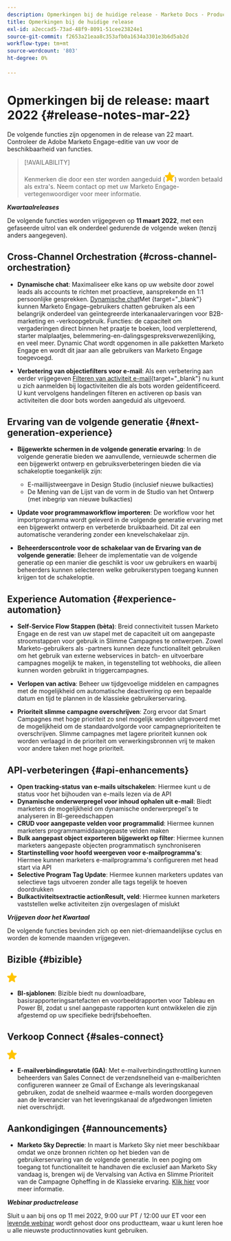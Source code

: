 ```yaml
---
description: Opmerkingen bij de huidige release - Marketo Docs - Productdocumentatie
title: Opmerkingen bij de huidige release
exl-id: a2eccad5-73ad-48f9-8091-51cee23824e1
source-git-commit: f2653a21eaa8c353afb0a1634a3301e3b6d5ab2d
workflow-type: tm+mt
source-wordcount: '803'
ht-degree: 0%

---
```


# Opmerkingen bij de release: maart 2022 {#release-notes-mar-22}

De volgende functies zijn opgenomen in de release van 22 maart. Controleer de Adobe Marketo Engage-editie van uw voor de beschikbaarheid van functies.

>[!AVAILABILITY]
>
>Kenmerken die door een ster worden aangeduid (![ster](assets/yellow-star.png)) worden betaald als extra&#39;s. Neem contact op met uw Marketo Engage-vertegenwoordiger voor meer informatie.

**_Kwartaalreleases_**

De volgende functies worden vrijgegeven op **11 maart 2022**, met een gefaseerde uitrol van elk onderdeel gedurende de volgende weken (tenzij anders aangegeven).

## Cross-Channel Orchestration {#cross-channel-orchestration}

* **Dynamische chat**: Maximaliseer elke kans op uw website door zowel leads als accounts te richten met proactieve, aansprekende en 1:1 persoonlijke gesprekken. [Dynamische chat](/help/marketo/product-docs/demand-generation/dynamic-chat/dynamic-chat-overview.md)Met {target=&quot;_blank&quot;} kunnen Marketo Engage-gebruikers chatten gebruiken als een belangrijk onderdeel van geïntegreerde interkanaalervaringen voor B2B-marketing en -verkoopgebruik. Functies: de capaciteit om vergaderingen direct binnen het praatje te boeken, lood verpletterend, starter malplaatjes, belemmering-en-dalingsgespreksverwezenlijking, en veel meer. Dynamic Chat wordt opgenomen in alle pakketten Marketo Engage en wordt dit jaar aan alle gebruikers van Marketo Engage toegevoegd.

* **Verbetering van objectiefilters voor e-mail**: Als een verbetering aan eerder vrijgegeven [Filteren van activiteit e-mail](/help/marketo/product-docs/administration/email-setup/filtering-email-bot-activity.md){target=&quot;_blank&quot;} nu kunt u zich aanmelden bij logactiviteiten die als bots worden geïdentificeerd. U kunt vervolgens handelingen filteren en activeren op basis van activiteiten die door bots worden aangeduid als uitgevoerd.

## Ervaring van de volgende generatie {#next-generation-experience}

* **Bijgewerkte schermen in de volgende generatie ervaring**: In de volgende generatie bieden we aanvullende, vernieuwde schermen die een bijgewerkt ontwerp en gebruiksverbeteringen bieden die via schakeloptie toegankelijk zijn:

   * E-maillijstweergave in Design Studio (inclusief nieuwe bulkacties)
   * De Mening van de Lijst van de vorm in de Studio van het Ontwerp (met inbegrip van nieuwe bulkacties)

* **Update voor programmaworkflow importeren**: De workflow voor het importprogramma wordt geleverd in de volgende generatie ervaring met een bijgewerkt ontwerp en verbeterde bruikbaarheid. Dit zal een automatische verandering zonder een knevelschakelaar zijn.

* **Beheerderscontrole voor de schakelaar van de Ervaring van de volgende generatie**: Beheer de implementatie van de volgende generatie op een manier die geschikt is voor uw gebruikers en waarbij beheerders kunnen selecteren welke gebruikerstypen toegang kunnen krijgen tot de schakeloptie.

## Experience Automation {#experience-automation}

* **Self-Service Flow Stappen (bèta)**: Breid connectiviteit tussen Marketo Engage en de rest van uw stapel met de capaciteit uit om aangepaste stroomstappen voor gebruik in Slimme Campagnes te ontwerpen. Zowel Marketo-gebruikers als -partners kunnen deze functionaliteit gebruiken om het gebruik van externe webservices in batch- en uitvoerbare campagnes mogelijk te maken, in tegenstelling tot webhooks, die alleen kunnen worden gebruikt in triggercampagnes.

* **Verlopen van activa**: Beheer uw tijdgevoelige middelen en campagnes met de mogelijkheid om automatische deactivering op een bepaalde datum en tijd te plannen in de klassieke gebruikerservaring.

* **Prioriteit slimme campagne overschrijven**: Zorg ervoor dat Smart Campagnes met hoge prioriteit zo snel mogelijk worden uitgevoerd met de mogelijkheid om de standaardvolgorde voor campagneprioriteiten te overschrijven. Slimme campagnes met lagere prioriteit kunnen ook worden verlaagd in de prioriteit om verwerkingsbronnen vrij te maken voor andere taken met hoge prioriteit.

## API-verbeteringen {#api-enhancements}

* **Open tracking-status van e-mails uitschakelen**: Hiermee kunt u de status voor het bijhouden van e-mails lezen via de API
* **Dynamische onderwerpregel voor inhoud ophalen uit e-mail**: Biedt marketers de mogelijkheid om dynamische onderwerpregel&#39;s te analyseren in BI-gereedschappen
* **CRUD voor aangepaste velden voor programmalid**: Hiermee kunnen marketers programmamiddaangepaste velden maken
* **Bulk aangepast object exporteren bijgewerkt op filter**: Hiermee kunnen marketers aangepaste objecten programmatisch synchroniseren
* **Startinstelling voor hoofd weergeven voor e-mailprogramma&#39;s**: Hiermee kunnen marketers e-mailprogramma&#39;s configureren met head start via API
* **Selective Program Tag Update**: Hiermee kunnen marketers updates van selectieve tags uitvoeren zonder alle tags tegelijk te hoeven doordrukken
* **Bulkactiviteitsextractie actionResult, veld**: Hiermee kunnen marketers vaststellen welke activiteiten zijn overgeslagen of mislukt

**_Vrijgeven door het Kwartaal_**

De volgende functies bevinden zich op een niet-driemaandelijkse cyclus en worden de komende maanden vrijgegeven.

## Bizible {#bizible}

![(ster)](assets/yellow-star.png)

* **BI-sjablonen**: Bizible biedt nu downloadbare, basisrapporteringsartefacten en voorbeeldrapporten voor Tableau en Power BI, zodat u snel aangepaste rapporten kunt ontwikkelen die zijn afgestemd op uw specifieke bedrijfsbehoeften.

## Verkoop Connect {#sales-connect}

![(ster)](assets/yellow-star.png)

* **E-mailverbindingsrotatie (GA)**: Met e-mailverbindingsthrottling kunnen beheerders van Sales Connect de verzendsnelheid van e-mailberichten configureren wanneer ze Gmail of Exchange als leveringskanaal gebruiken, zodat de snelheid waarmee e-mails worden doorgegeven aan de leverancier van het leveringskanaal de afgedwongen limieten niet overschrijdt.

## Aankondigingen {#announcements}

* **Marketo Sky Deprectie**: In maart is Marketo Sky niet meer beschikbaar omdat we onze bronnen richten op het bieden van de gebruikerservaring van de volgende generatie. In een poging om toegang tot functionaliteit te handhaven die exclusief aan Marketo Sky vandaag is, brengen wij de Vervalsing van Activa en Slimme Prioriteit van de Campagne Opheffing in de Klassieke ervaring. [Klik hier](https://nation.marketo.com/t5/the-next-generation-experience/marketo-sky-deprecation-notice/ba-p/320115#M33) voor meer informatie.

**_Webinar productrelease_**

Sluit u aan bij ons op 11 mei 2022, 9:00 uur PT / 12:00 uur ET voor een [levende webinar](https://engage.marketo.com/2022_March_May_Release_Webinar_RegistrationPage.html) wordt gehost door ons productteam, waar u kunt leren hoe u alle nieuwste productinnovaties kunt gebruiken.
